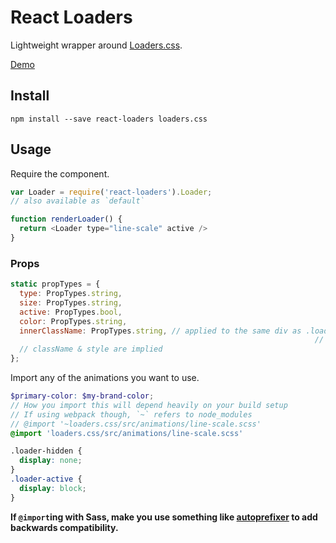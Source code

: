 # React Loaders

Lightweight wrapper around [Loaders.css](https://github.com/ConnorAtherton/loaders.css).

[Demo](http://jonjaques.github.com/react-loaders)

## Install

```
npm install --save react-loaders loaders.css
```


## Usage

Require the component.

```js
var Loader = require('react-loaders').Loader;
// also available as `default`

function renderLoader() {
  return <Loader type="line-scale" active />
}

```

### Props

```js
static propTypes = {
  type: PropTypes.string,
  size: PropTypes.string,
  active: PropTypes.bool,
  color: PropTypes.string,
  innerClassName: PropTypes.string, // applied to the same div as .loader-inner.${type}
   																	// useful for advanced styling
  // className & style are implied
};
```

Import any of the animations you want to use.

```scss
$primary-color: $my-brand-color;
// How you import this will depend heavily on your build setup
// If using webpack though, `~` refers to node_modules
// @import '~loaders.css/src/animations/line-scale.scss'
@import 'loaders.css/src/animations/line-scale.scss'

.loader-hidden {
  display: none;
}
.loader-active {
  display: block;
}
```

**If `@import`ing with Sass, make you use something like [autoprefixer](https://github.com/postcss/autoprefixer) to add backwards compatibility.**
